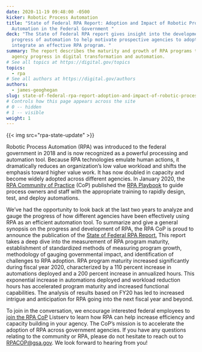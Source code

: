 ```yaml
---
date: 2020-11-19 09:48:00 -0500
kicker: Robotic Process Automation
title: "State of Federal RPA Report: Adoption and Impact of Robotic Process
  Automation in the Federal Government "
deck: "The State of Federal RPA report gives insight into the development and
  progress of automation to help motivate prospective agencies to adopt and
  integrate an effective RPA program. "
summary: The report describes the maturity and growth of RPA programs to convey
  agency progress in digital transformation and automation.
# See all topics at https://digital.gov/topics
topics:
  - rpa
# See all authors at https://digital.gov/authors
authors:
  - james-geoghegan
slug: state-of-federal-rpa-report-adoption-and-impact-of-robotic-process-automation-in-the-federal-government
# Controls how this page appears across the site
# 0 -- hidden
# 1 -- visible
weight: 1
---
```

{{< img src="rpa-state-update" >}}

Robotic Process Automation (RPA) was introduced to the federal government in 2018 and is now recognized as a powerful processing and automation tool. Because RPA technologies emulate human actions, it dramatically reduces an organization’s low value workload and shifts the emphasis toward higher value work. It has now doubled in capacity and become widely adopted across different agencies. In January 2020, the [RPA Community of Practice](https://digital.gov/communities/rpa/) (CoP) published the [RPA Playbook](https://digital.gov/communities/rpa/) to guide process owners and staff with the appropriate training to rapidly design, test, and deploy automations.

We’ve had the opportunity to look back at the last two years to analyze and gauge the progress of how different agencies have been effectively using RPA as an efficient automation tool. To summarize and give a general synopsis on the progress and development of RPA, the RPA CoP is proud to announce the publication of the [State of Federal RPA Report.](https://digital.gov/guides/rpa/state-of-federal-rpa/) This report takes a deep dive into the measurement of RPA program maturity, establishment of standardized methods of measuring program growth, methodology of gauging governmental impact, and identification of challenges to RPA adoption. RPA program maturity increased significantly during fiscal year 2020, characterized by a 110 percent increase in automations deployed and a 200 percent increase in annualized hours. This exponential increase in automations deployed and workload reduction hours has accelerated program maturity and increased functional capabilities. The analysis of results based on FY20 has led to increased intrigue and anticipation for RPA going into the next fiscal year and beyond.

To join in the conversation, we encourage interested federal employees to [join the RPA CoP](https://digital.gov/communities/rpa/) Listserv to learn how RPA can help increase efficiency and capacity building in your agency. The CoP’s mission is to accelerate the adoption of RPA across government agencies. If you have any questions relating to the community or RPA, please do not hesitate to reach out to [RPACOP@gsa.gov](mailto:RPACOP@gsa.gov). We look forward to hearing from you!
